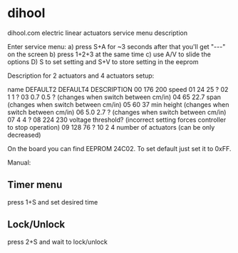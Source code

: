 # dihool

dihool.com electric linear actuators service menu description

Enter service menu:
a) press S+A for ~3 seconds after that you'll get "---" on the screen
b) press 1+2+3 at the same time
c) use A/V to slide the options
D) S to set setting and S+V to store setting in the eeprom

Description for 2 actuators and 4 actuators setup:

name DEFAULT2 DEFAULT4 DESCRIPTION
00   176      200      speed
01   24       25       ?
02   1        1        ?
03   0.7      0.5      ? (changes when switch between cm/in)
04   65       22.7     span (changes when switch between cm/in)
05   60       37       min height (changes when switch between cm/in)
06   5.0      2.7      ? (changes when switch between cm/in)
07   4        4        ?
08   224      230      voltage threshold? (incorrect setting forces controller to stop operation)
09   128      76       ?
10   2        4        number of actuators (can be only decreased)

On the board you can find EEPROM 24C02. To set default just set it to 0xFF.

Manual:

## Timer menu
press 1+S and set desired time

## Lock/Unlock
press 2+S and wait to lock/unlock
